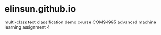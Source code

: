 # elinsun.github.io
multi-class text classification demo 
course COMS4995 advanced machine learning assignment 4
